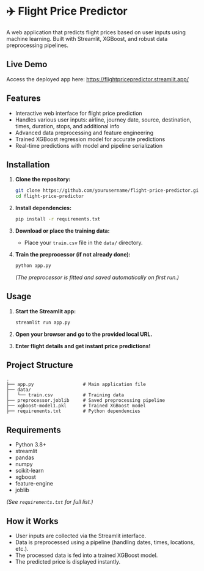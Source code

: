 # ✈️ Flight Price Predictor

A web application that predicts flight prices based on user inputs using machine learning. Built with Streamlit, XGBoost, and robust data preprocessing pipelines.

## Live Demo

Access the deployed app here: https://flightpricepredictor.streamlit.app/

## Features

- Interactive web interface for flight price prediction
- Handles various user inputs: airline, journey date, source, destination, times, duration, stops, and additional info
- Advanced data preprocessing and feature engineering
- Trained XGBoost regression model for accurate predictions
- Real-time predictions with model and pipeline serialization

## Installation

1. **Clone the repository:**
   ```sh
   git clone https://github.com/yourusername/flight-price-predictor.git
   cd flight-price-predictor
   ```

2. **Install dependencies:**
   ```sh
   pip install -r requirements.txt
   ```

3. **Download or place the training data:**
   - Place your `train.csv` file in the `data/` directory.

4. **Train the preprocessor (if not already done):**
   ```sh
   python app.py
   ```
   *(The preprocessor is fitted and saved automatically on first run.)*

## Usage

1. **Start the Streamlit app:**
   ```sh
   streamlit run app.py
   ```

2. **Open your browser and go to the provided local URL.**

3. **Enter flight details and get instant price predictions!**

## Project Structure

```
.
├── app.py                  # Main application file
├── data/
│   └── train.csv           # Training data
├── preprocessor.joblib     # Saved preprocessing pipeline
├── xgboost-model1.pkl      # Trained XGBoost model
├── requirements.txt        # Python dependencies
```

## Requirements

- Python 3.8+
- streamlit
- pandas
- numpy
- scikit-learn
- xgboost
- feature-engine
- joblib

*(See `requirements.txt` for full list.)*

## How it Works

- User inputs are collected via the Streamlit interface.
- Data is preprocessed using a pipeline (handling dates, times, locations, etc.).
- The processed data is fed into a trained XGBoost model.
- The predicted price is displayed instantly.

<!--
## License

This project is licensed under the MIT License.

---

**Contributions welcome!**  
Feel free to open issues or submit pull requests.
-->
